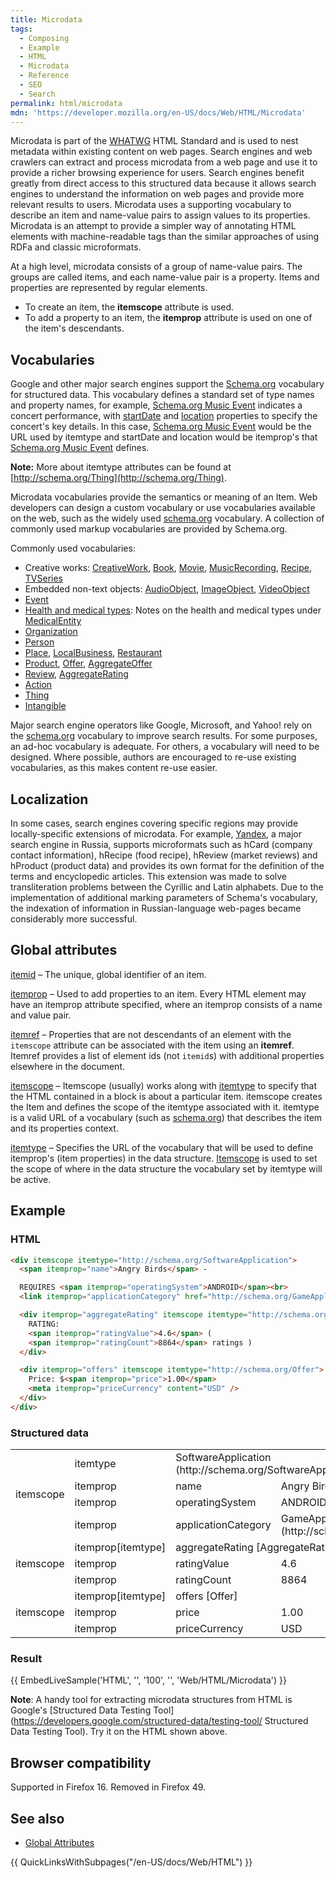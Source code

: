 ```yaml
---
title: Microdata
tags:
  - Composing
  - Example
  - HTML
  - Microdata
  - Reference
  - SEO
  - Search
permalink: html/microdata
mdn: 'https://developer.mozilla.org/en-US/docs/Web/HTML/Microdata'
---
```

Microdata is part of the [WHATWG](/glossary/whatwg/) HTML Standard and is used to nest metadata within existing content on web pages. Search engines and web crawlers can extract and process microdata from a web page and use it to provide a richer browsing experience for users. Search engines benefit greatly from direct access to this structured data because it allows search engines to understand the information on web pages and provide more relevant results to users. Microdata uses a supporting vocabulary to describe an item and name-value pairs to assign values to its properties. Microdata is an attempt to provide a simpler way of annotating HTML elements with machine-readable tags than the similar approaches of using RDFa and classic microformats.

At a high level, microdata consists of a group of name-value pairs. The groups are called items, and each name-value pair is a property. Items and properties are represented by regular elements.

-   To create an item, the **itemscope** attribute is used.
-   To add a property to an item, the **itemprop** attribute is used on one of the item's descendants.

## Vocabularies

Google and other major search engines support the [Schema.org](https://schema.org) vocabulary for structured data. This vocabulary defines a standard set of type names and property names, for example, [Schema.org Music Event](http://schema.org/MusicEvent) indicates a concert performance, with [startDate](http://schema.org/startDate) and [location](http://schema.org/location) properties to specify the concert's key details. In this case, [Schema.org Music Event](http://schema.org/MusicEvent) would be the URL used by itemtype and startDate and location would be itemprop's that [Schema.org Music Event](http://schema.org/MusicEvent) defines.

**Note:** More about itemtype attributes can be found at [http://schema.org/Thing](http://schema.org/Thing).

Microdata vocabularies provide the semantics or meaning of an Item. Web developers can design a custom vocabulary or use vocabularies available on the web, such as the widely used [schema.org](http://schema.org) vocabulary. A collection of commonly used markup vocabularies are provided by Schema.org.

Commonly used vocabularies:

-   Creative works: [CreativeWork](http://schema.org/CreativeWork), [Book](http://schema.org/Book), [Movie](http://schema.org/Movie), [MusicRecording](http://schema.org/MusicRecording), [Recipe](http://schema.org/Recipe), [TVSeries](http://schema.org/TVSeries)
-   Embedded non-text objects: [AudioObject](http://schema.org/AudioObject), [ImageObject](http://schema.org/ImageObject), [VideoObject](http://schema.org/VideoObject)
-   [Event](http://schema.org/Event)
-   [Health and medical types](http://schema.org/docs/meddocs.html): Notes on the health and medical types under [MedicalEntity](http://schema.org/MedicalEntity)
-   [Organization](http://schema.org/Organization)
-   [Person](http://schema.org/Person)
-   [Place](http://schema.org/Place), [LocalBusiness](http://schema.org/LocalBusiness), [Restaurant](http://schema.org/Restaurant)
-   [Product](http://schema.org/Product), [Offer](http://schema.org/Offer), [AggregateOffer](http://schema.org/AggregateOffer)
-   [Review](http://schema.org/Review), [AggregateRating](http://schema.org/AggregateRating)
-   [Action](http://schema.org/Action)
-   [Thing](http://schema.org/Thing)
-   [Intangible](http://schema.org/Intangible)

Major search engine operators like Google, Microsoft, and Yahoo! rely on the [schema.org](http://schema.org/) vocabulary to improve search results. For some purposes, an ad-hoc vocabulary is adequate. For others, a vocabulary will need to be designed. Where possible, authors are encouraged to re-use existing vocabularies, as this makes content re-use easier.

## Localization

In some cases, search engines covering specific regions may provide locally-specific extensions of microdata. For example, [Yandex](https://www.yandex.com/), a major search engine in Russia, supports microformats such as hCard (company contact information), hRecipe (food recipe), hReview (market reviews) and hProduct (product data) and provides its own format for the definition of the terms and encyclopedic articles. This extension was made to solve transliteration problems between the Cyrillic and Latin alphabets. Due to the implementation of additional marking parameters of Schema's vocabulary, the indexation of information in Russian-language web-pages became considerably more successful.

## Global attributes

[itemid](/html/global_attributes/itemid) – The unique, global identifier of an item.

[itemprop](/html/global_attributes/itemprop) – Used to add properties to an item. Every HTML element may have an itemprop attribute specified, where an itemprop consists of a name and value pair.

[itemref](/html/global_attributes/itemref) – Properties that are not descendants of an element with the `itemscope` attribute can be associated with the item using an **itemref**. Itemref provides a list of element ids (not `itemid`s) with additional properties elsewhere in the document.

[itemscope](/html/global_attributes/itemscope) – Itemscope (usually) works along with [itemtype](/html/global_attributes/itemtype) to specify that the HTML contained in a block is about a particular item. itemscope creates the Item and defines the scope of the itemtype associated with it. itemtype is a valid URL of a vocabulary (such as [schema.org](http://schema.org/)) that describes the item and its properties context.

[itemtype](/html/global_attributes/itemtype) – Specifies the URL of the vocabulary that will be used to define itemprop's (item properties) in the data structure. [Itemscope](/html/global_attributes/itemscope) is used to set the scope of where in the data structure the vocabulary set by itemtype will be active.

## Example

### HTML

```html
<div itemscope itemtype="http://schema.org/SoftwareApplication">
  <span itemprop="name">Angry Birds</span> -

  REQUIRES <span itemprop="operatingSystem">ANDROID</span><br>
  <link itemprop="applicationCategory" href="http://schema.org/GameApplication"/>

  <div itemprop="aggregateRating" itemscope itemtype="http://schema.org/AggregateRating">
    RATING:
    <span itemprop="ratingValue">4.6</span> (
    <span itemprop="ratingCount">8864</span> ratings )
  </div>

  <div itemprop="offers" itemscope itemtype="http://schema.org/Offer">
    Price: $<span itemprop="price">1.00</span>
    <meta itemprop="priceCurrency" content="USD" />
  </div>
</div>
```

### Structured data

<table class="standard-table"><tbody><tr><td colspan="1" rowspan="4">itemscope</td><td>itemtype</td><td colspan="2" rowspan="1"><span>SoftwareApplication (</span>http://schema.org/SoftwareApplication)</td></tr><tr><td>itemprop</td><td><span>name</span></td><td><span>Angry Birds</span></td></tr><tr><td>itemprop</td><td><span>operatingSystem</span></td><td><span>ANDROID</span></td></tr><tr><td>itemprop</td><td><span>applicationCategory</span></td><td><span>GameApplication (http://schema.org/GameApplication)</span></td></tr><tr><td colspan="1" rowspan="3">itemscope</td><td>itemprop[itemtype]</td><td colspan="2" rowspan="1"><span>aggregateRating</span> [<span>AggregateRating</span>]</td></tr><tr><td>itemprop</td><td><span>ratingValue</span></td><td><span>4.6</span></td></tr><tr><td>itemprop</td><td><span>ratingCount</span></td><td><span>8864</span></td></tr><tr><td colspan="1" rowspan="3">itemscope</td><td>itemprop[itemtype]</td><td colspan="2" rowspan="1"><span>offers</span> [<span>Offer</span>]</td></tr><tr><td>itemprop</td><td><span>price</span></td><td><span>1.00</span></td></tr><tr><td>itemprop</td><td><span>priceCurrency</span></td><td><span>USD</span></td></tr></tbody></table>

### Result

{{ EmbedLiveSample('HTML', '', '100', '', 'Web/HTML/Microdata')  }}

**Note**: A handy tool for extracting microdata structures from HTML is Google's [Structured Data Testing Tool](https://developers.google.com/structured-data/testing-tool/ Structured Data Testing Tool). Try it on the HTML shown above.

## Browser compatibility

Supported in Firefox 16. Removed in Firefox 49.

## See also

-   [Global Attributes](/html/global_attributes)

{{ QuickLinksWithSubpages("/en-US/docs/Web/HTML") }}